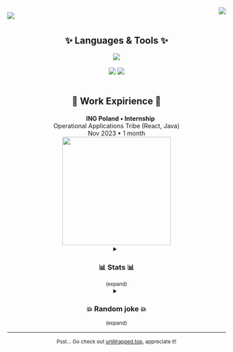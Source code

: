 <h1>
  <a href="#">&#x200B;</a>
  <img src="https://readme-typing-svg.herokuapp.com?font=Fira+Code&duration=2000&weight=700&size=36&pause=1000&color=3b27be&background=00000000&vCenter=true&repeat=false&width=435&height=40&lines=Hi+there%E2%80%89👋" />
  <img align="right" src="https://dcbadge.vercel.app/api/shield/315531146953752578?theme=discord-inverted" />
</h1>

<div align="center">
  <h2><a href="#">&#x200B;</a>✨ Languages & Tools ✨</h2>
  <img src="https://skillicons.dev/icons?i=js,ts,html,css,java,py,php,cpp,cs" /><br><br>
  <div align="center">
    <img src="https://skillicons.dev/icons?i=svelte,react,tailwind,figma,electron,threejs,nodejs,vite,mongodb,redis,mysql,firebase,supabase" />
    <img src="https://skillicons.dev/icons?i=gcp,aws,vercel,heroku,cloudflare,netlify,docker,git,bash,maven,androidstudio" />
  </div><br>

  <h2><a href="#">&#x200B;</a>💼 Work Expirience 💼</h2>
  <b><img src="https://github.com/theSaintKappa/theSaintKappa/assets/96151089/06f8927d-0bf8-4818-b97d-03224a5ff903" height="15"> ING Poland &bull; Internship</b><br>
  <span>Operational Applications Tribe (React, Java)</span><br>
  <span>Nov 2023 &bull; 1 month</span><br>
  <img src="https://github.com/theSaintKappa/theSaintKappa/assets/96151089/cc49b43b-1926-420f-997e-d4928f9612f3" width="250">

  <details>
    <summary><h3><a href="#">&#x200B;</a>📊 Stats 📊</h3><sup>(expand)</sup></summary>
    <img height="175px" src="https://github-readme-stats.vercel.app/api/top-langs/?username=theSaintKappa&theme=tokyonight&layout=compact&count_private=true" />
    <img height="175px" src="https://github-readme-stats.vercel.app/api?username=theSaintkappa&theme=tokyonight&show_icons=true&count_private=true" />
    <img height="175px" src="https://github-readme-streak-stats.herokuapp.com/?user=theSaintKappa&theme=tokyonight&count_private=true" />
  </details>

  <details>
    <summary><h3><a href="#">&#x200B;</a>💥 Random joke 💥</h3><sup>(expand)</sup></summary>
    <img src="https://readme-jokes.vercel.app/api" />
  </details>
  <hr>

  <sub>Psst... Go check out [unWrapped.top](https://unwrapped.top), appreciate it!</sub>
</div>
